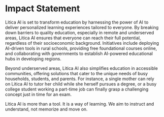 # Impact Statement
Litica AI is set to transform education by harnessing the power of AI to deliver personalized
learning experiences tailored to everyone. By breaking down barriers to quality education,
especially in remote and underserved areas, Litica AI ensures that everyone can reach their
full potential, regardless of their socioeconomic background. Initiatives include deploying
AI-driven tools in rural schools, providing free foundational courses online, and
collaborating with governments to establish AI-powered educational hubs in developing
regions.

Beyond underserved areas, Litica AI also simplifies education in accessible communities,
offering solutions that cater to the unique needs of busy households, students, and
parents. For instance, a single mother can rely on Litica AI to tutor her child while she
herself pursues a degree, or a busy college student working a part-time job can finally grasp
a challenging concept just in time for an exam.

Litica AI is more than a tool. It is a way of learning. We aim to instruct and understand, not
memorize and move on.
